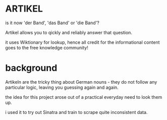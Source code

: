 # ARTIKEL

is it now 'der Band', 'das Band' or 'die Band'?

Artikel allows you to qickly and reliably answer that question.

it uses Wiktionary for lookup, hence all credit for the informational content goes to the free knowledge community!

# background

Artikeln are the tricky thing about German nouns - they do not follow any particular logic, leaving you guessing again and again.

the idea for this project arose out of a practical everyday need to look them up.

i used it to try out Sinatra and train to scrape quite inconsistent data.
